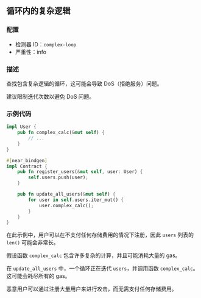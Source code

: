
## 循环内的复杂逻辑

### 配置

* 检测器 ID：`complex-loop`
* 严重性：info

### 描述

查找包含复杂逻辑的循环，这可能会导致 DoS（拒绝服务）问题。

建议限制迭代次数以避免 DoS 问题。

### 示例代码

```rust
impl User {
    pub fn complex_calc(&mut self) {
        // ...
    }
}

#[near_bindgen]
impl Contract {
    pub fn register_users(&mut self, user: User) {
        self.users.push(user);
    }

    pub fn update_all_users(&mut self) {
        for user in self.users.iter_mut() {
            user.complex_calc();
        }
    }
}
```

在此示例中，用户可以在不支付任何存储费用的情况下注册，因此 `users` 列表的 `len()` 可能会非常长。

假设函数 `complex_calc` 包含许多复杂的计算，并且可能消耗大量的 gas。

在 `update_all_users` 中，一个循环正在迭代 `users`，并调用函数 `complex_calc`。这可能会耗尽所有的 gas。

恶意用户可以通过注册大量用户来进行攻击，而无需支付任何存储费用。

